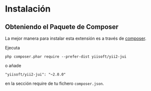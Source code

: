Instalación
===========

## Obteniendo el Paquete de Composer

La mejor manera para instalar esta extensión es a través de [composer](https://getcomposer.org/download/).

Ejecuta

```
php composer.phar require --prefer-dist yiisoft/yii2-jui
```

o añade

```
"yiisoft/yii2-jui": "~2.0.0"
```

en la sección require de tu fichero `composer.json`.
